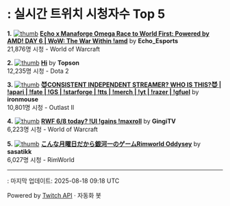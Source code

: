 # : 실시간 트위치 시청자수 Top 5

**1.** [![thumb](https://static-cdn.jtvnw.net/previews-ttv/live_user_echo_esports-320x180.jpg)](https://twitch.tv/Echo_Esports)
**[Echo x Manaforge Omega Race to World First: Powered by AMD!  DAY 6 | WoW: The War Within !amd](https://twitch.tv/Echo_Esports)** by **Echo_Esports**<br>21,876명 시청  - World of Warcraft

**2.** [![thumb](https://static-cdn.jtvnw.net/previews-ttv/live_user_topson-320x180.jpg)](https://twitch.tv/Topson)
**[Hi](https://twitch.tv/Topson)** by **Topson**<br>12,235명 시청  - Dota 2

**3.** [![thumb](https://static-cdn.jtvnw.net/previews-ttv/live_user_ironmouse-320x180.jpg)](https://twitch.tv/ironmouse)
**[😈CONSISTENT INDEPENDENT STREAMER? WHO IS THIS?😈 | !apari | !fate | !GS | !starforge | !tts | !merch | !yt | !razer | !gfuel](https://twitch.tv/ironmouse)** by **ironmouse**<br>10,801명 시청  - Outlast II

**4.** [![thumb](https://static-cdn.jtvnw.net/previews-ttv/live_user_gingitv-320x180.jpg)](https://twitch.tv/GingiTV)
**[<Echo> RWF 6/8 today? !UI !gains !maxroll](https://twitch.tv/GingiTV)** by **GingiTV**<br>6,223명 시청  - World of Warcraft

**5.** [![thumb](https://static-cdn.jtvnw.net/previews-ttv/live_user_sasatikk-320x180.jpg)](https://twitch.tv/sasatikk)
**[こんな月曜日だから銀河一のゲームRimworld Oddysey](https://twitch.tv/sasatikk)** by **sasatikk**<br>6,027명 시청  - RimWorld


---
: 마지막 업데이트: 2025-08-18 09:18 UTC

Powered by [Twitch API](https://dev.twitch.tv/docs/api/reference) · 자동화 봇